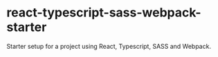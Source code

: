 # react-typescript-sass-webpack-starter
Starter setup for a project using React, Typescript, SASS and Webpack.
